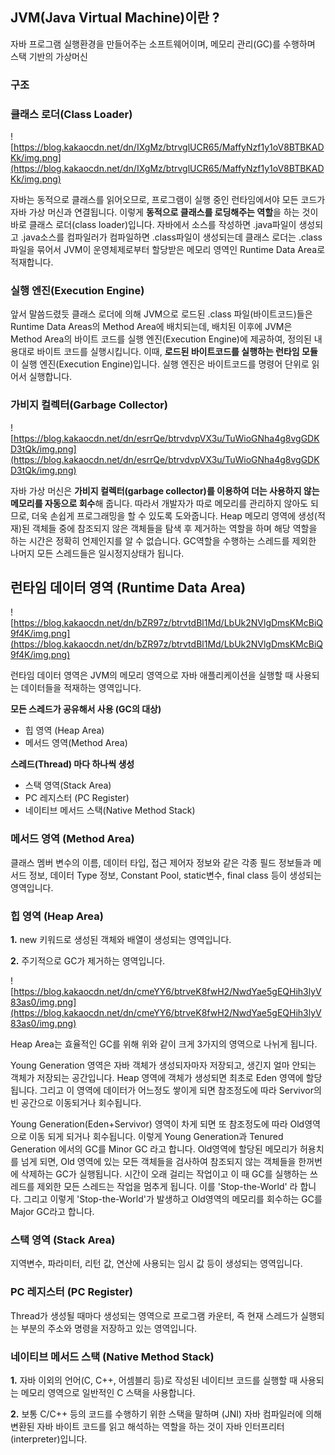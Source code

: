 ## JVM(Java Virtual Machine)이란 ?

자바 프로그램 실행환경을 만들어주는 소프트웨어이며, 메모리 관리(GC)를 수행하며 스택 기반의 가상머신

### 구조

### **클래스 로더(Class Loader)**

![https://blog.kakaocdn.net/dn/IXgMz/btrvglUCR65/MaffyNzf1y1oV8BTBKADKk/img.png](https://blog.kakaocdn.net/dn/IXgMz/btrvglUCR65/MaffyNzf1y1oV8BTBKADKk/img.png)

자바는 동적으로 클래스를 읽어오므로, 프로그램이 실행 중인 런타임에서야 모든 코드가 자바 가상 머신과 연결됩니다. 이렇게 **동적으로 클래스를 로딩해주는 역할**을 하는 것이 바로 클래스 로더(class loader)입니다. 자바에서 소스를 작성하면 .java파일이 생성되고 .java소스를 컴파일러가 컴파일하면 .class파일이 생성되는데 클래스 로더는 .class 파일을 묶어서 JVM이 운영체제로부터 할당받은 메모리 영역인 Runtime Data Area로 적재합니다.

### **실행 엔진(Execution Engine)**

앞서 말씀드렸듯 클래스 로더에 의해 JVM으로 로드된 .class 파일(바이트코드)들은 Runtime Data Areas의 Method Area에 배치되는데, 배치된 이후에 JVM은 Method Area의 바이트 코드를 실행 엔진(Execution Engine)에 제공하여, 정의된 내용대로 바이트 코드를 실행시킵니다. 이때, **로드된 바이트코드를 실행하는 런타임 모듈**이 실행 엔진(Execution Engine)입니다. 실행 엔진은 바이트코드를 명령어 단위로 읽어서 실행합니다.

### **가비지 컬렉터(Garbage Collector)**

![https://blog.kakaocdn.net/dn/esrrQe/btrvdvpVX3u/TuWioGNha4g8vgGDKD3tQk/img.png](https://blog.kakaocdn.net/dn/esrrQe/btrvdvpVX3u/TuWioGNha4g8vgGDKD3tQk/img.png)

자바 가상 머신은 **가비지 컬렉터(garbage collector)를 이용하여 더는 사용하지 않는 메모리를 자동으로 회수**해 줍니다. 따라서 개발자가 따로 메모리를 관리하지 않아도 되므로, 더욱 손쉽게 프로그래밍을 할 수 있도록 도와줍니다. Heap 메모리 영역에 생성(적재)된 객체들 중에 참조되지 않은 객체들을 탐색 후 제거하는 역할을 하며 해당 역할을 하는 시간은 정확히 언제인지를 알 수 없습니다. GC역할을 수행하는 스레드를 제외한 나머지 모든 스레드들은 일시정지상태가 됩니다.

## **런타임 데이터 영역 (Runtime Data Area)**

![https://blog.kakaocdn.net/dn/bZR97z/btrvtdBl1Md/LbUk2NVlgDmsKMcBiQ9f4K/img.png](https://blog.kakaocdn.net/dn/bZR97z/btrvtdBl1Md/LbUk2NVlgDmsKMcBiQ9f4K/img.png)

런타임 데이터 영역은 JVM의 메모리 영역으로 자바 애플리케이션을 실행할 때 사용되는 데이터들을 적재하는 영역입니다.

**모든 스레드가 공유해서 사용 (GC의 대상)**

- 힙 영역 (Heap Area)
- 메서드 영역(Method Area)

**스레드(Thread) 마다 하나씩 생성**

- 스택 영역(Stack Area)
- PC 레지스터 (PC Register)
- 네이티브 메서드 스택(Native Method Stack)

### **메서드 영역 (Method Area)**

클래스 멤버 변수의 이름, 데이터 타입, 접근 제어자 정보와 같은 각종 필드 정보들과 메서드 정보, 데이터 Type 정보, Constant Pool, static변수, final class 등이 생성되는 영역입니다.

### **힙 영역 (Heap Area)**

**1.** new 키워드로 생성된 객체와 배열이 생성되는 영역입니다.

**2.** 주기적으로 GC가 제거하는 영역입니다.

![https://blog.kakaocdn.net/dn/cmeYY6/btrveK8fwH2/NwdYae5gEQHih3lyV83as0/img.png](https://blog.kakaocdn.net/dn/cmeYY6/btrveK8fwH2/NwdYae5gEQHih3lyV83as0/img.png)

Heap Area는 효율적인 GC를 위해 위와 같이 크게 3가지의 영역으로 나뉘게 됩니다.

Young Generation 영역은 자바 객체가 생성되자마자 저장되고, 생긴지 얼마 안되는 객체가 저장되는 공간입니다. Heap 영역에 객체가 생성되면 최초로 Eden 영역에 할당됩니다. 그리고 이 영역에 데이터가 어느정도 쌓이게 되면 참조정도에 따라 Servivor의 빈 공간으로 이동되거나 회수됩니다.

Young Generation(Eden+Servivor) 영역이 차게 되면 또 참조정도에 따라 Old영역으로 이동 되게 되거나 회수됩니다. 이렇게 Young Generation과 Tenured Generation 에서의 GC를 Minor GC 라고 합니다. Old영역에 할당된 메모리가 허용치를 넘게 되면, Old 영역에 있는 모든 객체들을 검사하여 참조되지 않는 객체들을 한꺼번에 삭제하는 GC가 실행됩니다. 시간이 오래 걸리는 작업이고 이 때 GC를 실행하는 쓰레드를 제외한 모든 스레드는 작업을 멈추게 됩니다. 이를 'Stop-the-World' 라 합니다. 그리고 이렇게 'Stop-the-World'가 발생하고 Old영역의 메모리를 회수하는 GC를 Major GC라고 합니다.

### **스택 영역 (Stack Area)**

지역변수, 파라미터, 리턴 값, 연산에 사용되는 임시 값 등이 생성되는 영역입니다.

### **PC 레지스터 (PC Register)**

Thread가 생성될 때마다 생성되는 영역으로 프로그램 카운터, 즉 현재 스레드가 실행되는 부분의 주소와 명령을 저장하고 있는 영역입니다.

### **네이티브 메서드 스택 (Native Method Stack)**

**1.** 자바 이외의 언어(C, C++, 어셈블리 등)로 작성된 네이티브 코드를 실행할 때 사용되는 메모리 영역으로 일반적인 C 스택을 사용합니다.

**2.** 보통 C/C++ 등의 코드를 수행하기 위한 스택을 말하며 (JNI) 자바 컴파일러에 의해 변환된 자바 바이트 코드를 읽고 해석하는 역할을 하는 것이 자바 인터프리터(interpreter)입니다.
